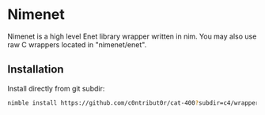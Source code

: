# Nimenet

Nimenet is a high level Enet library wrapper written in nim. You may also use raw C wrappers located in "nimenet/enet".

## Installation

Install directly from git subdir:

```sh
nimble install https://github.com/c0ntribut0r/cat-400?subdir=c4/wrappers/nimenet
```
